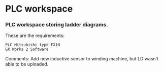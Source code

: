 # PLC workspace

### PLC workspace storing ladder diagrams.   

These are the requirements: 
```
PLC Mitsubishi type FX1N
GX Works 2 Software
```

Comments: Add new inductive sensor to winding machine, but LD wasn't able to be uploaded.
